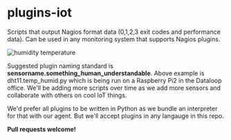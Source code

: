 # plugins-iot

Scripts that output Nagios format data (0,1,2,3 exit codes and performance data). Can be used in any monitoring system that supports Nagios plugins.

![humidity temperature](https://raw.github.com/dataloop/plugins-iot/master/screenshot.png)

Suggested plugin naming standard is **sensorname.something_human_understandable**. Above example is dht11.temp_humid.py which is being run on a Raspberry Pi2 in the Dataloop office. We'll be adding more scripts over time as we add more sensors and collaborate with others on cool IoT things.

We'd prefer all plugins to be written in Python as we bundle an interpreter for that with our agent. But we'll accept plugins in any langauge in this repo.

**Pull requests welcome!**
